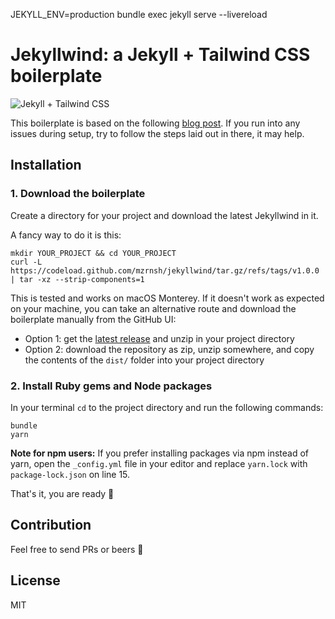 JEKYLL_ENV=production bundle exec jekyll serve --livereload

# Jekyllwind: a Jekyll + Tailwind CSS boilerplate

![Jekyll + Tailwind CSS](https://mzrn.sh/assets/uploads/jekyll-tailwindcss.png)

This boilerplate is based on the following [blog post](https://mzrn.sh/2022/04/09/starting-a-blank-jekyll-site-with-tailwind-css-in-2022/). If you run into any
issues during setup, try to follow the steps laid out in there, it may help.

## Installation

### 1. Download the boilerplate
Create a directory for your project and download the latest Jekyllwind in it.

A fancy way to do it is this:

```shell
mkdir YOUR_PROJECT && cd YOUR_PROJECT
curl -L https://codeload.github.com/mzrnsh/jekyllwind/tar.gz/refs/tags/v1.0.0 | tar -xz --strip-components=1
```

This is tested and works on macOS Monterey. If it doesn't work as expected on your machine, you can take an alternative route and download the boilerplate manually from the GitHub UI:

- Option 1: get the [latest release](https://github.com/mzrnsh/jekyllwind/releases/latest) and unzip in your project directory
- Option 2: download the repository as zip, unzip somewhere, and copy the contents of the `dist/` folder into your project directory

### 2. Install Ruby gems and Node packages
In your terminal `cd` to the project directory and run the following commands:

```shell
bundle
yarn
```

**Note for npm users:** If you prefer installing packages via npm instead of yarn, open the `_config.yml` file in your editor and replace `yarn.lock` with `package-lock.json` on line 15.

That's it, you are ready 🎉

## Contribution

Feel free to send PRs or beers 🙌

## License
MIT
